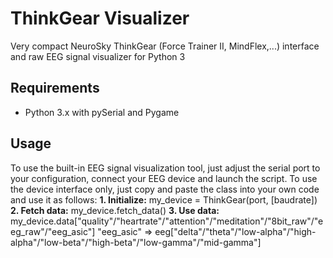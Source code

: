 # ThinkGear Visualizer
Very compact NeuroSky ThinkGear (Force Trainer II, MindFlex,...) interface and raw EEG signal visualizer for Python 3

## Requirements
- Python 3.x with pySerial and Pygame

## Usage
To use the built-in EEG signal visualization tool, just adjust the serial port to your configuration, connect your EEG device and launch the script.
To use the device interface only, just copy and paste the class into your own code and use it as follows:
 <b>1. Initialize:</b> my_device = ThinkGear(port, [baudrate])
 <b>2. Fetch data:</b> my_device.fetch_data()
 <b>3. Use data:</b> my_device.data["quality"/"heartrate"/"attention"/"meditation"/"8bit_raw"/"eeg_raw"/"eeg_asic"]
        "eeg_asic" => eeg["delta"/"theta"/"low-alpha"/"high-alpha"/"low-beta"/"high-beta"/"low-gamma"/"mid-gamma"]
